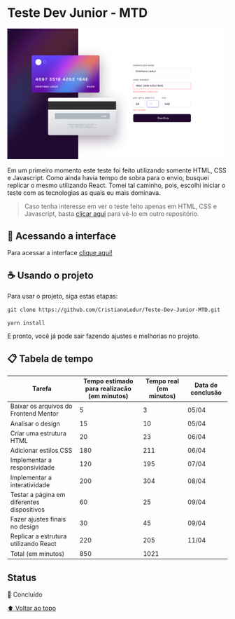 # Teste Dev Junior - MTD

<img src="./src/assets/screenshot.png" style="width: 500px;">

Em um primeiro momento este teste foi feito utilizando somente HTML, CSS e Javascript. Como ainda havia tempo de sobra para o envio, busquei replicar o mesmo utilizando React. Tomei tal caminho, pois, escolhi iniciar o teste com as tecnologias as quais eu mais dominava.

> Caso tenha interesse em ver o teste feito apenas em HTML, CSS e Javascript, basta [clicar aqui](https://github.com/CristianoLedur/Desafio-MTD) para vê-lo em outro repositório.

## 🚀 Acessando a interface

Para acessar a interface [clique aqui!](https://teste-dev-junior-mtd-react.vercel.app/)

## ☕ Usando o projeto

Para usar o projeto, siga estas etapas:

```
git clone https://github.com/CristianoLedur/Teste-Dev-Junior-MTD.git
```

```
yarn install
```

E pronto, você já pode sair fazendo ajustes e melhorias no projeto. 

## 📋 Tabela de tempo 

| Tarefa | Tempo estimado para realizacão (em minutos) | Tempo real (em minutos) | Data de conclusão | 
| --- | --- | --- | --- |
| Baixar os arquivos do Frontend Mentor | 5 | 3 | 05/04 | 
| Analisar o design | 15 | 10 | 05/04 | 
| Criar uma estrutura HTML | 20 | 23 | 06/04 | 
| Adicionar estilos CSS | 180 | 211 | 06/04 | 
| Implementar a responsividade | 120 | 195 | 07/04 | 
| Implementar a interatividade | 200 | 304 | 08/04 | 
| Testar a página em diferentes dispositivos | 60 | 25 | 09/04 | 
| Fazer ajustes finais no design | 30 | 45 | 09/04 |
| Replicar a estrutura utilizando React | 220 | 205 | 11/04 |
| Total (em minutos) | 850 | 1021 |

## Status

🎯 Concluído

[⬆ Voltar ao topo](#Teste-Dev-Junior)<br>